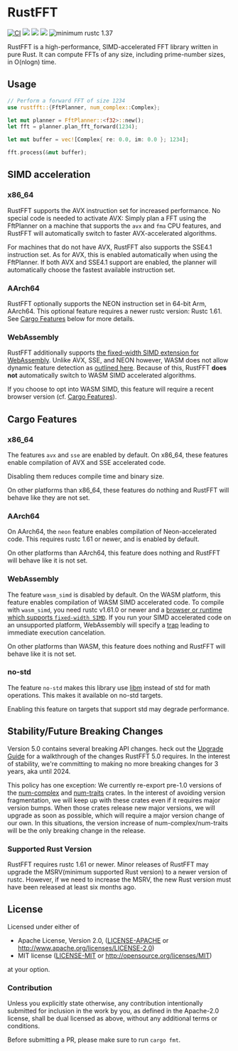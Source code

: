 # RustFFT

[![CI](https://github.com/ejmahler/RustFFT/workflows/CI/badge.svg)](https://github.com/ejmahler/RustFFT/actions?query=workflow%3ACI)
[![](https://img.shields.io/crates/v/rustfft.svg)](https://crates.io/crates/rustfft)
[![](https://img.shields.io/crates/l/rustfft.svg)](https://crates.io/crates/rustfft)
[![](https://docs.rs/rustfft/badge.svg)](https://docs.rs/rustfft/)
![minimum rustc 1.37](https://img.shields.io/badge/rustc-1.37+-red.svg)

RustFFT is a high-performance, SIMD-accelerated FFT library written in pure Rust. It can compute FFTs of any size, including prime-number sizes, in O(nlogn) time.

## Usage

```rust
// Perform a forward FFT of size 1234
use rustfft::{FftPlanner, num_complex::Complex};

let mut planner = FftPlanner::<f32>::new();
let fft = planner.plan_fft_forward(1234);

let mut buffer = vec![Complex{ re: 0.0, im: 0.0 }; 1234];

fft.process(&mut buffer);
```

## SIMD acceleration

### x86_64

RustFFT supports the AVX instruction set for increased performance. No special code is needed to activate AVX: Simply plan a FFT using the FftPlanner on a machine that supports the `avx` and `fma` CPU features, and RustFFT will automatically switch to faster AVX-accelerated algorithms.

For machines that do not have AVX, RustFFT also supports the SSE4.1 instruction set. As for AVX, this is enabled automatically when using the FftPlanner. If both AVX and SSE4.1 support are enabled, the planner will automatically choose the fastest available instruction set.

### AArch64

RustFFT optionally supports the NEON instruction set in 64-bit Arm, AArch64. This optional feature requires a newer rustc version: Rustc 1.61. See [Cargo Features](#cargo-features) below for more details.

### WebAssembly

RustFFT additionally supports [the fixed-width SIMD extension for WebAssembly](https://github.com/WebAssembly/simd/blob/master/proposals/simd/SIMD.md). Unlike AVX, SSE, and NEON however, WASM does not allow dynamic feature detection as [outlined here](https://doc.rust-lang.org/beta/core/arch/wasm32/index.html#simd). Because of this, RustFFT **does not** automatically switch to WASM SIMD accelerated algorithms.

If you choose to opt into WASM SIMD, this feature will require a recent browser version (cf. [Cargo Features](#cargo-features)).

## Cargo Features

### x86_64

The features `avx` and `sse` are enabled by default. On x86_64, these features enable compilation of AVX and SSE accelerated code.

Disabling them reduces compile time and binary size.

On other platforms than x86_64, these features do nothing and RustFFT will behave like they are not set.

### AArch64

On AArch64, the `neon` feature enables compilation of Neon-accelerated code. This requires rustc 1.61 or newer, and is enabled by default.

On other platforms than AArch64, this feature does nothing and RustFFT will behave like it is not set.

### WebAssembly

The feature `wasm_simd` is disabled by default. On the WASM platform, this feature enables compilation of WASM SIMD accelerated code.
To compile with `wasm_simd`, you need rustc v1.61.0 or newer and a [browser or runtime which supports `fixed-width SIMD`](https://webassembly.org/roadmap/).
If you run your SIMD accelerated code on an unsupported platform, WebAssembly will specify a [trap](https://webassembly.github.io/spec/core/intro/overview.html#trap) leading to immediate execution cancelation.

On other platforms than WASM, this feature does nothing and RustFFT will behave like it is not set.

### no-std

The feature `no-std` makes this library use [libm](https://github.com/rust-lang/libm) instead of std for math operations. This makes it available on no-std targets.

Enabling this feature on targets that support std may degrade performance.

## Stability/Future Breaking Changes

Version 5.0 contains several breaking API changes. heck out the [Upgrade Guide](/UpgradeGuide4to5.md) for a walkthrough of the changes RustFFT 5.0 requires. In the interest of stability, we're committing to making no more breaking changes for 3 years, aka until 2024.

This policy has one exception: We currently re-export pre-1.0 versions of the [num-complex](https://crates.io/crates/num-complex) and [num-traits](https://crates.io/crates/num-traits) crates. In the interest of avoiding version fragmentation, we will keep up with these crates even if it requires major version bumps. When those crates release new major versions, we will upgrade as soon as possible, which will require a major version change of our own. In this situations, the version increase of num-complex/num-traits will be the only breaking change in the release.

### Supported Rust Version

RustFFT requires rustc 1.61 or newer. Minor releases of RustFFT may upgrade the MSRV(minimum supported Rust version) to a newer version of rustc.
However, if we need to increase the MSRV, the new Rust version must have been released at least six months ago.

## License

Licensed under either of

- Apache License, Version 2.0, ([LICENSE-APACHE](LICENSE-APACHE) or http://www.apache.org/licenses/LICENSE-2.0)
- MIT license ([LICENSE-MIT](LICENSE-MIT) or http://opensource.org/licenses/MIT)

at your option.

### Contribution

Unless you explicitly state otherwise, any contribution intentionally
submitted for inclusion in the work by you, as defined in the Apache-2.0
license, shall be dual licensed as above, without any additional terms or
conditions.

Before submitting a PR, please make sure to run `cargo fmt`.
